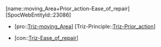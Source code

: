 ﻿---
type: TrizContradiction
aliases:
- moving_Area+Prior_action-Ease_of_repair
license: CC BY-SA 4.0
copyright: https://github.com/SpocWeb
IsDeleted: false
IsReadOnly: false
Confidential: public
tags: 
- Triz/Contradiction
---
[name::moving_Area+Prior_action-Ease_of_repair]
[SpocWebEntityId::23086]
+ [pro::[Triz-moving_Area](tech/Triz/Parameter/Triz-moving_Area.md)]
[Triz-Principle::[Triz-Prior_action](tech/Triz/Principle/Triz-Prior_action.md)]
- [con::[Triz-Ease_of_repair](tech/Triz/Parameter/Triz-Ease_of_repair.md)]

